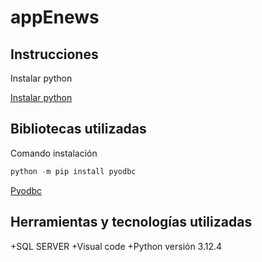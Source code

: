 # appEnews

## Instrucciones

Instalar python

[Instalar python](https://www.python.org/downloads/)


## Bibliotecas utilizadas

Comando instalación

```python
python -m pip install pyodbc
```

[Pyodbc](https://learn.microsoft.com/es-es/sql/connect/python/pyodbc/python-sql-driver-pyodbc?view=sql-server-ver16)


## Herramientas y tecnologías utilizadas

+SQL SERVER
+Visual code
+Python versión 3.12.4
